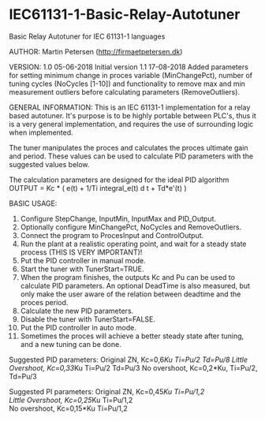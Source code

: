 # IEC61131-1-Basic-Relay-Autotuner
Basic Relay Autotuner for IEC 61131-1 languages

AUTHOR:
Martin Petersen (http://firmaetpetersen.dk)

VERSION: 
1.0	05-06-2018	Initial version
1.1	17-08-2018	Added parameters for setting minimum change in proces variable (MinChangePct), number of tuning cycles (NoCycles [1-10]) and functionality to remove max and min measurement outliers before calculating parameters (RemoveOutliers).

GENERAL INFORMATION:
This is an IEC 61131-1 implementation for a relay based autotuner. It's purpose is to be highly portable between PLC's,
thus it is a very general implementation, and requires the use of surrounding logic when implemented.

The tuner manipulates the proces and calculates the proces ultimate gain and period. These values can be used to calculate
PID parameters with the suggested values below.

The calculation parameters are designed for the ideal PID algorithm 
	OUTPUT = Kc * ( e(t) + 1/Ti integral_e(t) d t + Td*e'(t) )

BASIC USAGE:

1)	Configure StepChange, InputMin, InputMax and PID_Output.
2)	Optionally configure MinChangePct, NoCycles and RemoveOutliers.
3)	Connect the program to ProcesInput and ControlOutput.
4)	Run the plant at a realistic operating point, and wait for a steady state process (THIS IS VERY IMPORTANT)!
5)	Put the PID controller in manual mode.
6)	Start the tuner with TunerStart=TRUE.
7)	When the program finishes, the outputs Kc and Pu can be used to calculate PID parameters. An optional DeadTime is also measured, but only make the user aware of the relation between deadtime and the proces period.
8)	Calculate the new PID parameters.
9)	Disable the tuner with TunerStart=FALSE.
10)	Put the PID controller in auto mode.
11)	Sometimes the proces will achieve a better steady state after tuning, and a new tuning can be done.

Suggested PID parameters:
Original ZN, Kc=0,6*Ku Ti=Pu/2 Td=Pu/8
Little Overshoot, Kc=0,33*Ku Ti=Pu/2 Td=Pu/3
No overshoot, Kc=0,2*Ku, Ti=Pu/2, Td=Pu/3

Suggested PI parameters:
Original ZN, Kc=0,45*Ku Ti=Pu/1,2	
Little Overshoot, Kc=0,25*Ku Ti=Pu/1,2	
No overshoot, Kc=0,15*Ku Ti=Pu/1,2

